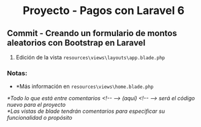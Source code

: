 
  <!-- Title -->
  <h1 align="center">Proyecto - Pagos con Laravel 6</h1>
  <!-- End Title -->

  <!-- Commit name -->
  <h2>Commit - <strong>Creando un formulario de montos aleatorios con Bootstrap en Laravel</strong></h2>
  <!-- End Commit name -->
  
  <!-- Commit instructions -->
  <ol>
   <li>Edición de la vista <code>resources\views\layouts\app.blade.php</code></li>
  </ol>
  <!-- End Commit instructions -->
  
  <!-- Notes -->
  <h3>Notas:</h3>

  <ul>
    <li>*Más información en <code>resources\views\home.blade.php</code></li>
  </ul>
    
  <em>
    *Todo lo que está entre comentarios
    &lt;!-- --&gt; (aquí) &lt;!-- --&gt;
    será el código nuevo para el proyecto
  </em>
  <br>
  <em>
    *Las vistas de blade tendrán comentarios para especificar su funcionalidad o propósito
  </em>
  <!-- End notes -->